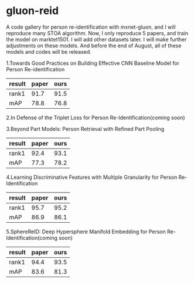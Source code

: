 # gluon-reid
A code gallery for person re-identification with mxnet-gluon, and I will reproduce many STOA algorithm.
Now, I only reproduce 5 papers, and train the model on marktet1501. I will add other datasets later. 
I will make further adjustments on these models. And before the end of August, all of these models and codes will be released. 

1.Towards Good Practices on Building Effective CNN Baseline Model for Person Re-identification

result | paper  | ours
------------- | ------------- | -------------
rank1  | 91.7 | 91.5
mAP  | 78.8 | 76.8


2.In Defense of the Triplet Loss for Person Re-Identification(coming soon)
 
 
3.Beyond Part Models: Person Retrieval with Refined Part Pooling
 
result | paper  | ours
------------- | ------------- | -------------
rank1  | 92.4 | 93.1
mAP  | 77.3 | 78.2


4.Learning Discriminative Features with Multiple Granularity for Person Re-Identification

result | paper  | ours
------------- | ------------- | -------------
rank1  | 95.7 | 95.2
mAP  | 86.9 | 86.1
 

5.SphereReID: Deep Hypersphere Manifold Embedding for Person Re-Identification(coming soon)

result | paper  | ours
------------- | ------------- | -------------
rank1  | 94.4 | 93.5
mAP  | 83.6 | 81.3
